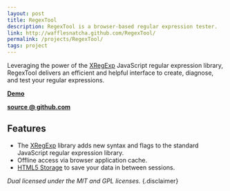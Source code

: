 ```yaml
---
layout: post
title: RegexTool
description: RegexTool is a browser-based regular expression tester.
link: http://wafflesnatcha.github.com/RegexTool/
permalink: /projects/RegexTool/
tags: project
---
```


Leveraging the power of the [XRegExp][] JavaScript regular expression library,
RegexTool delivers an efficient and helpful interface to create, diagnose, and
test your regular expressions.

**[Demo][]**

**[source @ github.com][source]**

## Features

* The [XRegExp][] library adds new syntax and flags to the standard JavaScript
  regular expression library.
* Offline access via browser application cache.
* [HTML5 Storage](http://www.html5rocks.com/en/features/storage) to save your
  data in between sessions.

*Dual licensed under the MIT and GPL licenses.*
{.disclaimer}

[Demo]: http://wafflesnatcha.github.com/RegexTool
[source]: http://github.com/wafflesnatcha/RegexTool
[XRegExp]: http://xregexp.com
